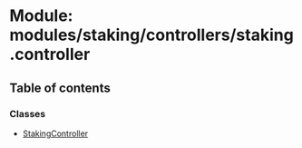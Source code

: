 # Module: modules/staking/controllers/staking.controller

## Table of contents

### Classes

- [StakingController](../classes/modules_staking_controllers_staking_controller.StakingController.md)

